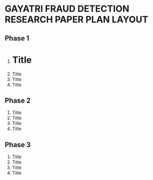<h1>GAYATRI FRAUD DETECTION RESEARCH PAPER PLAN LAYOUT</h1>

## Phase 1

1. # Title
2. Title
3. Title
4. Title

## Phase 2

1. Title
2. Title
3. Title
4. Title

## Phase 3

1. Title
2. Title
3. Title
4. Title
